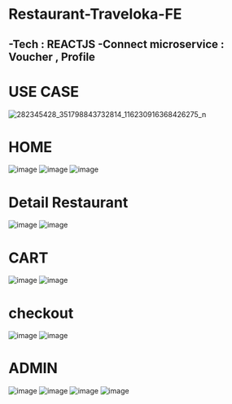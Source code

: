 # Restaurant-Traveloka-FE
-Tech : REACTJS 
-Connect microservice : Voucher , Profile
---
# USE CASE 
![282345428_351798843732814_116230916368426275_n](https://user-images.githubusercontent.com/87811387/178396620-e62ecd1e-a279-4820-a35a-5785be762bc5.png)
# HOME
![image](https://user-images.githubusercontent.com/87811387/178396715-bb1ff95d-5c2b-4c68-b617-8b6e6d60db46.png)
![image](https://user-images.githubusercontent.com/87811387/178396740-ae65d6d4-a631-4688-a2bc-34bd554df4ff.png)
![image](https://user-images.githubusercontent.com/87811387/178396774-2653aac1-41e3-494c-92ad-64672467db92.png)
# Detail Restaurant 
![image](https://user-images.githubusercontent.com/87811387/178396983-ec87d6d3-2350-48b6-b202-9766eac4d5f5.png)
![image](https://user-images.githubusercontent.com/87811387/178397002-f8644bd8-de50-48b0-b8d1-bbdb9c802984.png)
# CART
![image](https://user-images.githubusercontent.com/87811387/178397047-7f2029ba-e73d-42f4-a4b7-56d9f2230c7b.png)
![image](https://user-images.githubusercontent.com/87811387/178397095-5b0daa25-ff8c-47ce-9249-f540be500256.png)
# checkout 
![image](https://user-images.githubusercontent.com/87811387/178397222-416cb216-199f-40d5-a97f-d694cffa6457.png)
![image](https://user-images.githubusercontent.com/87811387/178397287-2fb91ee0-b9c5-4579-b1a5-13ca01a32d82.png)
# ADMIN
![image](https://user-images.githubusercontent.com/87811387/178400663-cf402383-9291-425c-a486-497df59ed922.png)
![image](https://user-images.githubusercontent.com/87811387/178401069-f68d7c91-6802-4365-ade0-b5e207cdd621.png)
![image](https://user-images.githubusercontent.com/87811387/178401142-2ed40241-057d-4e82-a892-350d3416a8c0.png)
![image](https://user-images.githubusercontent.com/87811387/178401173-7898514f-c5e1-44b6-aa74-1ee2134ca58c.png)
 
